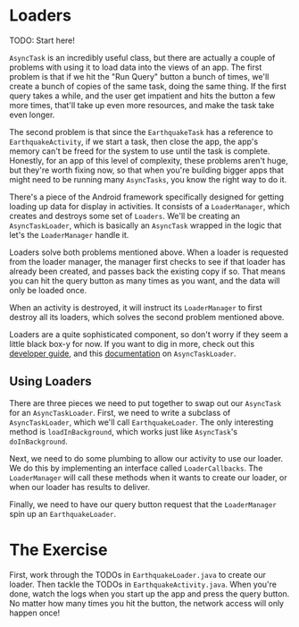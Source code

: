 # Loaders

TODO: Start here!

`AsyncTask` is an incredibly useful class, but there are actually a couple of problems with using it to load data into the views of an app. The first problem is that if we hit the "Run Query" button a bunch of times, we'll create a bunch of copies of the same task, doing the same thing. If the first query takes a while, and the user get impatient and hits the button a few more times, that'll take up even more resources, and make the task take even longer.

The second problem is that since the `EarthquakeTask` has a reference to `EarthquakeActivity`, if we start a task, then close the app, the app's memory can't be freed for the system to use until the task is complete. Honestly, for an app of this level of complexity, these problems aren't huge, but they're worth fixing now, so that when you're building bigger apps that might need to be running many `AsyncTasks`, you know the right way to do it.

There's a piece of the Android framework specifically designed for getting loading up data for display in activities. It consists of a `LoaderManager`, which creates and destroys some set of `Loaders`. We'll be creating an `AsyncTaskLoader`, which is basically an `AsyncTask` wrapped in the logic that let's the `LoaderManager` handle it.
 
Loaders solve both problems mentioned above. When a loader is requested from the loader manager, the manager first checks to see if that loader has already been created, and passes back the existing copy if so. That means you can hit the query button as many times as you want, and the data will only be loaded once.

When an activity is destroyed, it will instruct its `LoaderManager` to first destroy all its loaders, which solves the second problem mentioned above.

Loaders are a quite sophisticated component, so don't worry if they seem a little black box-y for now. If you want to dig in more, check out this [developer guide](http://developer.android.com/guide/components/loaders.html), and this [documentation](http://developer.android.com/reference/android/content/AsyncTaskLoader.html) on `AsyncTaskLoader`.
 
## Using Loaders

There are three pieces we need to put together to swap out our `AsyncTask` for an `AsyncTaskLoader`. First, we need to write a subclass of `AsyncTaskLoader`, which we'll call `EarthquakeLoader`. The only interesting method is `loadInBackground`, which works just like `AsyncTask`'s `doInBackground`.
 
Next, we need to do some plumbing to allow our activity to use our loader. We do this by implementing an interface called `LoaderCallbacks`. The `LoaderManager` will call these methods when it wants to create our loader, or when our loader has results to deliver.

Finally, we need to have our query button request that the `LoaderManager` spin up an `EarthquakeLoader`.

# The Exercise

First, work through the TODOs in `EarthquakeLoader.java` to create our loader. Then tackle the TODOs in `EarthquakeActivity.java`. When you're done, watch the logs when you start up the app and press the query button. No matter how many times you hit the button, the network access will only happen once!

